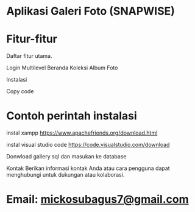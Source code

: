 # Aplikasi Galeri Foto (SNAPWISE)

# Fitur-fitur
Daftar fitur utama.

Login Multilevel
Beranda 
Koleksi 
Album
Foto 

Instalasi

Copy code
# Contoh perintah instalasi
instal xampp https://www.apachefriends.org/download.html

instal visual studio code https://code.visualstudio.com/download

Donwload gallery sql dan masukan ke database  



Kontak
Berikan informasi kontak Anda atau cara pengguna dapat menghubungi untuk dukungan atau kolaborasi.

# Email: mickosubagus7@gmail.com
